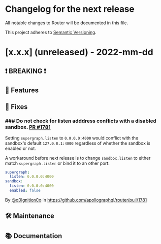 # Changelog for the next release

All notable changes to Router will be documented in this file.

This project adheres to [Semantic Versioning](https://semver.org/spec/v2.0.0.html).

<!-- <THIS IS AN EXAMPLE, DO NOT REMOVE>

# [x.x.x] (unreleased) - 2022-mm-dd
> Important: X breaking changes below, indicated by **❗ BREAKING ❗**
## ❗ BREAKING ❗
## 🚀 Features
## 🐛 Fixes
## 🛠 Maintenance
## 📚 Documentation

## Example section entry format

### Headline ([Issue #ISSUE_NUMBER](https://github.com/apollographql/router/issues/ISSUE_NUMBER))

Description! And a link to a [reference](http://url)

By [@USERNAME](https://github.com/USERNAME) in https://github.com/apollographql/router/pull/PULL_NUMBER
-->

# [x.x.x] (unreleased) - 2022-mm-dd

## ❗ BREAKING ❗
## 🚀 Features
## 🐛 Fixes


### ### Do not check for listen adddress conflicts with a disabled sandbox. [PR #1781](https://github.com/apollographql/router/pull/1781)

Setting `supergraph.listen` to `0.0.0.0:4000` would conflict with the sandbox's default `127.0.0.1:4000` regardless of whether the sandbox is enabled or not.

A workaround before next release is to change `sandbox.listen` to either match `supergraph.listen` or bind it to an other port:

```yaml
supergraph:
  listen: 0.0.0.0:4000
sandbox:
  listen: 0.0.0.0:4000
  enabled: false
```

By [@o0Ignition0o](https://github.com/o0Ignition0o) in https://github.com/apollographql/router/pull/1781

## 🛠 Maintenance
## 📚 Documentation
